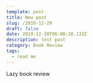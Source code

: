 ```yaml
---
template: post
title: New post
slug: /2019-12-29
draft: false
date: 2019-12-30T06:00:20.133Z
description: test post
category: Book Review
tags:
  - read me
---
```

Lazy book review
